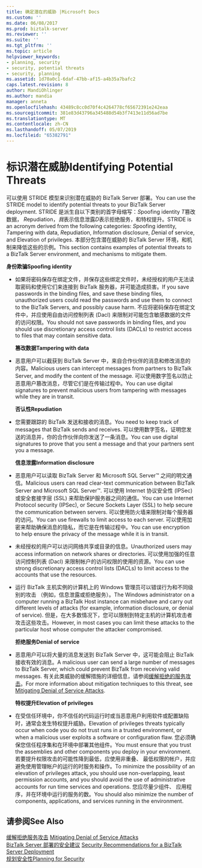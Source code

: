 ```yaml
---
title: 确定潜在的威胁 |Microsoft Docs
ms.custom: ''
ms.date: 06/08/2017
ms.prod: biztalk-server
ms.reviewer: ''
ms.suite: ''
ms.tgt_pltfrm: ''
ms.topic: article
helpviewer_keywords:
- planning, security
- security, potential threats
- security, planning
ms.assetid: 1d70a0c1-6daf-47bb-af15-a4b35a7bafc2
caps.latest.revision: 8
author: MandiOhlinger
ms.author: mandia
manager: anneta
ms.openlocfilehash: 43489c8cc0d70f4c4264778cf65672391e242eaa
ms.sourcegitcommit: 381e83d43796a345488d54b3f7413e11d56ad7be
ms.translationtype: MT
ms.contentlocale: zh-CN
ms.lasthandoff: 05/07/2019
ms.locfileid: "65382791"
---
```

# <a name="identifying-potential-threats"></a><span data-ttu-id="59b53-102">标识潜在威胁</span><span class="sxs-lookup"><span data-stu-id="59b53-102">Identifying Potential Threats</span></span>
<span data-ttu-id="59b53-103">可以使用 STRIDE 模型来识别潜在威胁的 BizTalk Server 部署。</span><span class="sxs-lookup"><span data-stu-id="59b53-103">You can use the STRIDE model to identify potential threats to your BizTalk Server deployment.</span></span> <span data-ttu-id="59b53-104">STRIDE 是派生自以下类别的首字母缩写：*S*poofing identity *T*篡改数据， *R*epudiation，*我*表示信息泄露*D*表示拒绝服务，和特权提升。</span><span class="sxs-lookup"><span data-stu-id="59b53-104">STRIDE is an acronym derived from the following categories: *S*poofing identity, *T*ampering with data, *R*epudiation, *I*nformation disclosure, *D*enial of service, and Elevation of privileges.</span></span> <span data-ttu-id="59b53-105">本部分包含潜在威胁的 BizTalk Server 环境，和机制来降低这些的示例。</span><span class="sxs-lookup"><span data-stu-id="59b53-105">This section contains examples of potential threats to a BizTalk Server environment, and mechanisms to mitigate them.</span></span>  
  
 <span data-ttu-id="59b53-106">**身份欺骗**</span><span class="sxs-lookup"><span data-stu-id="59b53-106">**Spoofing identity**</span></span>  
  
- <span data-ttu-id="59b53-107">如果将密码保存在绑定文件，并保存这些绑定文件时，未经授权的用户无法读取密码和使用它们来连接到 BizTalk 服务器，并可能造成损害。</span><span class="sxs-lookup"><span data-stu-id="59b53-107">If you save passwords in the binding files, and save these binding files, unauthorized users could read the passwords and use them to connect to the BizTalk Servers, and possibly cause harm.</span></span> <span data-ttu-id="59b53-108">不应将密码保存在绑定文件中，并应使用自由访问控制列表 (Dacl) 来限制对可能包含敏感数据的文件的访问权限。</span><span class="sxs-lookup"><span data-stu-id="59b53-108">You should not save passwords in binding files, and you should use discretionary access control lists (DACLs) to restrict access to files that may contain sensitive data.</span></span>  
  
  <span data-ttu-id="59b53-109">**篡改数据**</span><span class="sxs-lookup"><span data-stu-id="59b53-109">**Tampering with data**</span></span>  
  
- <span data-ttu-id="59b53-110">恶意用户可以截获到 BizTalk Server 中，来自合作伙伴的消息和修改消息的内容。</span><span class="sxs-lookup"><span data-stu-id="59b53-110">Malicious users can intercept messages from partners to BizTalk Server, and modify the content of the message.</span></span> <span data-ttu-id="59b53-111">可以使用数字签名以防止恶意用户篡改消息，尽管它们是在传输过程中。</span><span class="sxs-lookup"><span data-stu-id="59b53-111">You can use digital signatures to prevent malicious users from tampering with messages while they are in transit.</span></span>  
  
  <span data-ttu-id="59b53-112">**否认性**</span><span class="sxs-lookup"><span data-stu-id="59b53-112">**Repudiation**</span></span>  
  
- <span data-ttu-id="59b53-113">您需要跟踪的 BizTalk 发送和接收的消息。</span><span class="sxs-lookup"><span data-stu-id="59b53-113">You need to keep track of messages that BizTalk sends and receives.</span></span> <span data-ttu-id="59b53-114">可以使用数字签名，证明您发送的消息并，你的合作伙伴向你发送了一条消息。</span><span class="sxs-lookup"><span data-stu-id="59b53-114">You can use digital signatures to prove that you sent a message and that your partners sent you a message.</span></span>  
  
  <span data-ttu-id="59b53-115">**信息泄露**</span><span class="sxs-lookup"><span data-stu-id="59b53-115">**Information disclosure**</span></span>  
  
- <span data-ttu-id="59b53-116">恶意用户可以读取 BizTalk Server 和 Microsoft SQL Server™ 之间的明文通信。</span><span class="sxs-lookup"><span data-stu-id="59b53-116">Malicious users can read clear-text communication between BizTalk Server and Microsoft SQL Server™.</span></span> <span data-ttu-id="59b53-117">可以使用 Internet 协议安全性 (IPSec) 或安全套接字层 (SSL) 来帮助保护服务器之间的通信。</span><span class="sxs-lookup"><span data-stu-id="59b53-117">You can use Internet Protocol security (IPSec), or Secure Sockets Layer (SSL) to help secure the communication between servers.</span></span> <span data-ttu-id="59b53-118">可以使用防火墙来限制对每个服务器的访问。</span><span class="sxs-lookup"><span data-stu-id="59b53-118">You can use firewalls to limit access to each server.</span></span> <span data-ttu-id="59b53-119">可以使用加密来帮助确保消息的隐私，而它是在传输过程中。</span><span class="sxs-lookup"><span data-stu-id="59b53-119">You can use encryption to help ensure the privacy of the message while it is in transit.</span></span>  
  
- <span data-ttu-id="59b53-120">未经授权的用户可以访问网络共享或目录的信息。</span><span class="sxs-lookup"><span data-stu-id="59b53-120">Unauthorized users may access information on network shares or directories.</span></span> <span data-ttu-id="59b53-121">可以使用加强的任意访问控制列表 (Dacl) 来限制帐户的访问权限的使用的资源。</span><span class="sxs-lookup"><span data-stu-id="59b53-121">You can use strong discretionary access control lists (DACLs) to limit access to the accounts that use the resources.</span></span>  
  
- <span data-ttu-id="59b53-122">运行 BizTalk 主机实例的计算机上的 Windows 管理员可以错误行为和不同级别的攻击 （例如，信息泄露或拒绝服务）。</span><span class="sxs-lookup"><span data-stu-id="59b53-122">The Windows administrator on a computer running a BizTalk Host instance can misbehave and carry out different levels of attacks (for example, information disclosure, or denial of service).</span></span> <span data-ttu-id="59b53-123">但是，在大多数情况下，您可以限制到特定主机的计算机攻击者攻击这些攻击。</span><span class="sxs-lookup"><span data-stu-id="59b53-123">However, in most cases you can limit these attacks to the particular host whose computer the attacker compromised.</span></span>  
  
  <span data-ttu-id="59b53-124">**拒绝服务**</span><span class="sxs-lookup"><span data-stu-id="59b53-124">**Denial of service**</span></span>  
  
- <span data-ttu-id="59b53-125">恶意用户可以将大量的消息发送到 BizTalk Server 中，这可能会阻止 BizTalk 接收有效的消息。</span><span class="sxs-lookup"><span data-stu-id="59b53-125">A malicious user can send a large number of messages to BizTalk Server, which could prevent BizTalk from receiving valid messages.</span></span> <span data-ttu-id="59b53-126">有关此类威胁的缓解措施的详细信息，请参阅[缓解拒绝的服务攻击](../core/mitigating-denial-of-service-attacks.md)。</span><span class="sxs-lookup"><span data-stu-id="59b53-126">For more information about mitigation techniques to this threat, see [Mitigating Denial of Service Attacks](../core/mitigating-denial-of-service-attacks.md).</span></span>  
  
  <span data-ttu-id="59b53-127">**特权提升**</span><span class="sxs-lookup"><span data-stu-id="59b53-127">**Elevation of privileges**</span></span>  
  
- <span data-ttu-id="59b53-128">在受信任环境中，你不信任的代码运行时或当恶意用户利用软件或配置缺陷时，通常会发生特权提升威胁。</span><span class="sxs-lookup"><span data-stu-id="59b53-128">Elevation of privileges threats typically occur when code you do not trust runs in a trusted environment, or when a malicious user exploits a software or configuration flaw.</span></span> <span data-ttu-id="59b53-129">您必须确保您信任程序集和在环境中部署其他组件。</span><span class="sxs-lookup"><span data-stu-id="59b53-129">You must ensure that you trust the assemblies and other components you deploy in your environment.</span></span> <span data-ttu-id="59b53-130">若要提升权限攻击的可能性降到最低，应使用非重叠、 最低权限的帐户，并应避免使用管理帐户的运行的时服务和操作。</span><span class="sxs-lookup"><span data-stu-id="59b53-130">To minimize the possibility of an elevation of privileges attack, you should use non-overlapping, least permission accounts, and you should avoid the use of administrative accounts for run time services and operations.</span></span> <span data-ttu-id="59b53-131">您应尽量少组件、 应用程序，并在环境中运行的服务的数。</span><span class="sxs-lookup"><span data-stu-id="59b53-131">You should also minimize the number of components, applications, and services running in the environment.</span></span>  
  
## <a name="see-also"></a><span data-ttu-id="59b53-132">请参阅</span><span class="sxs-lookup"><span data-stu-id="59b53-132">See Also</span></span>  
 <span data-ttu-id="59b53-133">[缓解拒绝服务攻击](../core/mitigating-denial-of-service-attacks.md) </span><span class="sxs-lookup"><span data-stu-id="59b53-133">[Mitigating Denial of Service Attacks](../core/mitigating-denial-of-service-attacks.md) </span></span>  
 <span data-ttu-id="59b53-134">[BizTalk Server 部署的安全建议](../core/security-recommendations-for-a-biztalk-server-deployment.md) </span><span class="sxs-lookup"><span data-stu-id="59b53-134">[Security Recommendations for a BizTalk Server Deployment](../core/security-recommendations-for-a-biztalk-server-deployment.md) </span></span>  
 [<span data-ttu-id="59b53-135">规划安全性</span><span class="sxs-lookup"><span data-stu-id="59b53-135">Planning for Security</span></span>](../core/planning-for-security.md)